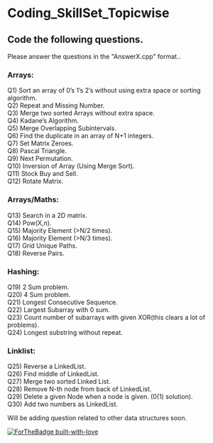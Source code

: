 # Coding_SkillSet_Topicwise

## Code the following questions.
Please answer the questions in the "AnswerX.cpp" format..</br>

### Arrays:

Q1) Sort an array of 0’s 1’s 2’s without using extra space or sorting algorithm.</br>
Q2) Repeat and Missing Number.</br>
Q3) Merge two sorted Arrays without extra space.</br>
Q4) Kadane’s Algorithm.</br>
Q5) Merge Overlapping Subintervals.</br>
Q6) Find the duplicate in an array of N+1 integers.</br>
Q7) Set Matrix Zeroes.</br>
Q8) Pascal Triangle.</br>
Q9) Next Permutation.</br>
Q10) Inversion of Array (Using Merge Sort).</br>
Q11) Stock Buy and Sell.</br>
Q12) Rotate Matrix.</br>
### Arrays/Maths:

Q13) Search in a 2D matrix.</br>
Q14) Pow(X,n).</br>
Q15) Majority Element (>N/2 times).</br>
Q16) Majority Element (>N/3 times).</br>
Q17) Grid Unique Paths.</br>
Q18) Reverse Pairs.</br>
### Hashing:

Q19) 2 Sum problem.</br>
Q20) 4 Sum problem.</br>
Q21) Longest Consecutive Sequence.</br> 
Q22) Largest Subarray with 0 sum.</br> 
Q23) Count number of subarrays with given XOR(this clears a lot of problems).</br>
Q24) Longest substring without repeat.</br> 
### Linklist:

Q25) Reverse a LinkedList.</br>
Q26) Find middle of LinkedList.</br>
Q27) Merge two sorted Linked List.</br>
Q28) Remove N-th node from back of LinkedList.</br>
Q29) Delete a given Node when a node is given. (0(1) solution).</br>
Q30) Add two numbers as LinkedList.</br>

Will be adding question related to other data structures soon.


[![ForTheBadge built-with-love](http://ForTheBadge.com/images/badges/built-with-love.svg)](https://GitHub.com/Naereen/)
